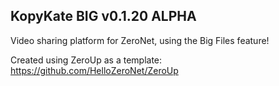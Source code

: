 ## KopyKate BIG v0.1.20 ALPHA
Video sharing platform for ZeroNet, using the Big Files feature!

Created using ZeroUp as a template:
https://github.com/HelloZeroNet/ZeroUp
